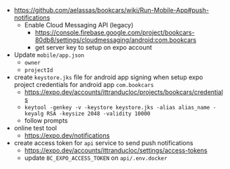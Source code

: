 - https://github.com/aelassas/bookcars/wiki/Run-Mobile-App#push-notifications
  - Enable Cloud Messaging API (legacy)
    - https://console.firebase.google.com/project/bookcars-80db8/settings/cloudmessaging/android:com.bookcars
    - get server key to setup on expo account
- Update `mobile/app.json`
  - `owner`
  - `projectId`
- create `keystore.jks` file for android app signing when setup expo project credentials for android app `com.bookcars`
  - https://expo.dev/accounts/ittranducloc/projects/bookcars/credentials
  - `keytool -genkey -v -keystore keystore.jks -alias alias_name -keyalg RSA -keysize 2048 -validity 10000`
  - follow prompts
- online test tool
  - https://expo.dev/notifications
- create access token for `api` service to send push notifications
  - https://expo.dev/accounts/ittranducloc/settings/access-tokens
  - update `BC_EXPO_ACCESS_TOKEN` on `api/.env.docker`
